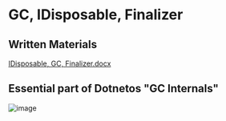 # GC, IDisposable, Finalizer
## Written Materials
[IDisposable, GC, Finalizer.docx](https://github.com/Glareone/Advanced-C-topics-and-advices/files/8903957/IDisposable.GC.Finalizer.docx)


## Essential part of Dotnetos "GC Internals"
![image](https://user-images.githubusercontent.com/4239376/173688651-55ae55df-3c19-4e53-ad3b-76a3538ec576.png)

